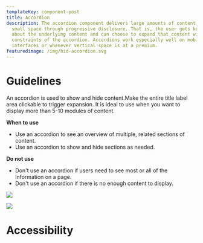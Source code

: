 ```yaml
---
templateKey: component-post
title: Accordion
description: The accordion component delivers large amounts of content in a
  small space through progressive disclosure. That is, the user gets key details
  about the underlying content and can choose to expand that content within the
  constraints of the accordion. Accordions work especially well on mobile
  interfaces or whenever vertical space is at a premium.
featuredimage: /img/hid-accordion.svg
---
```

# **G﻿uidelines**

An accordion is used to show and hide content.Make the entire title label area clickable to trigger expansion. It is ideal to use when you want to display more than 5-10 modules of content.

**W﻿hen to use**

* Use an accordion to see an overview of multiple, related sections of content.
* Use an accordion to show and hide sections as needed.

**D﻿o not use**

* Don't use an accordion if users need to see most or all of the information on a page.
* Don't use an accordion if there is no enough content to display.

![](/img/accordian.png)

![](/img/states-accordian.png)



# **A﻿ccessibility**